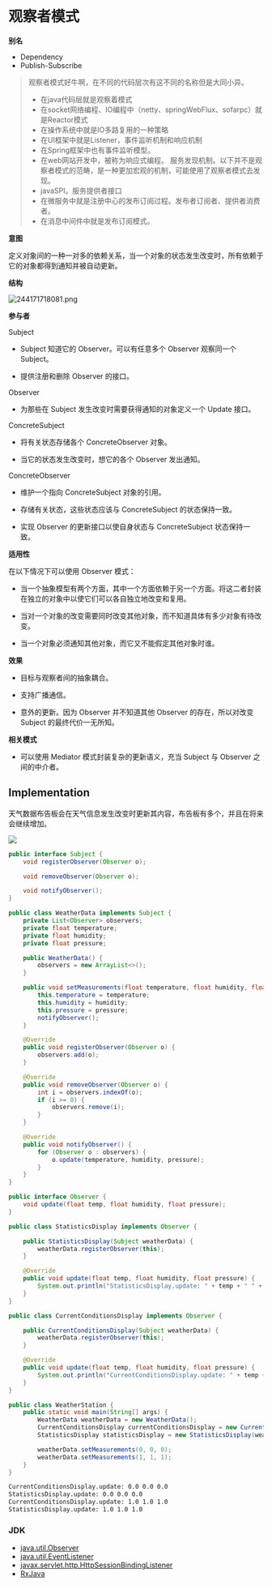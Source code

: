 # 观察者模式
**别名**

-   Dependency
-   Publish-Subscribe

> 观察者模式好牛啊，在不同的代码层次有这不同的名称但是大同小异。
> * 在java代码层就是观察着模式
> * 在socket网络编程、IO编程中（netty、springWebFlux、sofarpc）就是Reactor模式
> * 在操作系统中就是IO多路复用的一种策略
> * 在UI框架中就是Listener，事件监听机制和响应机制
> * 在Spring框架中也有事件监听模型。
> * 在web网站开发中，被称为响应式编程。
> 服务发现机制。以下并不是观察者模式的范畴，是一种更加宏观的机制，可能使用了观察者模式去发现。
> * javaSPI。服务提供者接口
> * 在微服务中就是注册中心的发布订阅过程。发布者订阅者、提供者消费者。
> * 在消息中间件中就是发布订阅模式。

**意图**

定义对象间的一种一对多的依赖关系，当一个对象的状态发生改变时，所有依赖于它的对象都得到通知并被自动更新。


**结构**

![244171718081.png](media/7f6de13b5ce6b6c8c6ed6422472d1c32.png)

**参与者**

Subject

-   Subject 知道它的 Observer。可以有任意多个 Observer 观察同一个 Subject。

-   提供注册和删除 Observer 的接口。

Observer

-   为那些在 Subject 发生改变时需要获得通知的对象定义一个 Update 接口。

ConcreteSubject

-   将有关状态存储各个 ConcreteObserver 对象。

-   当它的状态发生改变时，想它的各个 Observer 发出通知。

ConcreteObserver

-   维护一个指向 ConcreteSubject 对象的引用。

-   存储有关状态，这些状态应该与 ConcreteSubject 的状态保持一致。

-   实现 Observer 的更新接口以使自身状态与 ConcreteSubject 状态保持一致。

**适用性**

在以下情况下可以使用 Observer 模式：

-   当一个抽象模型有两个方面，其中一个方面依赖于另一个方面。将这二者封装在独立的对象中以使它们可以各自独立地改变和复用。

-   当对一个对象的改变需要同时改变其他对象，而不知道具体有多少对象有待改变。

-   当一个对象必须通知其他对象，而它又不能假定其他对象时谁。

**效果**

-   目标与观察者间的抽象耦合。

-   支持广播通信。

-   意外的更新。因为 Observer 并不知道其他 Observer 的存在，所以对改变 Subject
    的最终代价一无所知。

**相关模式**

-   可以使用 Mediator 模式封装复杂的更新语义，充当 Subject 与 Observer
    之间的中介者。


## Implementation

天气数据布告板会在天气信息发生改变时更新其内容，布告板有多个，并且在将来会继续增加。

![](image/2021-04-11-10-27-42.png)

```java
public interface Subject {
    void registerObserver(Observer o);

    void removeObserver(Observer o);

    void notifyObserver();
}
```

```java
public class WeatherData implements Subject {
    private List<Observer> observers;
    private float temperature;
    private float humidity;
    private float pressure;

    public WeatherData() {
        observers = new ArrayList<>();
    }

    public void setMeasurements(float temperature, float humidity, float pressure) {
        this.temperature = temperature;
        this.humidity = humidity;
        this.pressure = pressure;
        notifyObserver();
    }

    @Override
    public void registerObserver(Observer o) {
        observers.add(o);
    }

    @Override
    public void removeObserver(Observer o) {
        int i = observers.indexOf(o);
        if (i >= 0) {
            observers.remove(i);
        }
    }

    @Override
    public void notifyObserver() {
        for (Observer o : observers) {
            o.update(temperature, humidity, pressure);
        }
    }
}
```

```java
public interface Observer {
    void update(float temp, float humidity, float pressure);
}
```

```java
public class StatisticsDisplay implements Observer {

    public StatisticsDisplay(Subject weatherData) {
        weatherData.registerObserver(this);
    }

    @Override
    public void update(float temp, float humidity, float pressure) {
        System.out.println("StatisticsDisplay.update: " + temp + " " + humidity + " " + pressure);
    }
}
```

```java
public class CurrentConditionsDisplay implements Observer {

    public CurrentConditionsDisplay(Subject weatherData) {
        weatherData.registerObserver(this);
    }

    @Override
    public void update(float temp, float humidity, float pressure) {
        System.out.println("CurrentConditionsDisplay.update: " + temp + " " + humidity + " " + pressure);
    }
}
```

```java
public class WeatherStation {
    public static void main(String[] args) {
        WeatherData weatherData = new WeatherData();
        CurrentConditionsDisplay currentConditionsDisplay = new CurrentConditionsDisplay(weatherData);
        StatisticsDisplay statisticsDisplay = new StatisticsDisplay(weatherData);

        weatherData.setMeasurements(0, 0, 0);
        weatherData.setMeasurements(1, 1, 1);
    }
}
```

```html
CurrentConditionsDisplay.update: 0.0 0.0 0.0
StatisticsDisplay.update: 0.0 0.0 0.0
CurrentConditionsDisplay.update: 1.0 1.0 1.0
StatisticsDisplay.update: 1.0 1.0 1.0
```

### JDK

- [java.util.Observer](http://docs.oracle.com/javase/8/docs/api/java/util/Observer.html)
- [java.util.EventListener](http://docs.oracle.com/javase/8/docs/api/java/util/EventListener.html)
- [javax.servlet.http.HttpSessionBindingListener](http://docs.oracle.com/javaee/7/api/javax/servlet/http/HttpSessionBindingListener.html)
- [RxJava](https://github.com/ReactiveX/RxJava)

